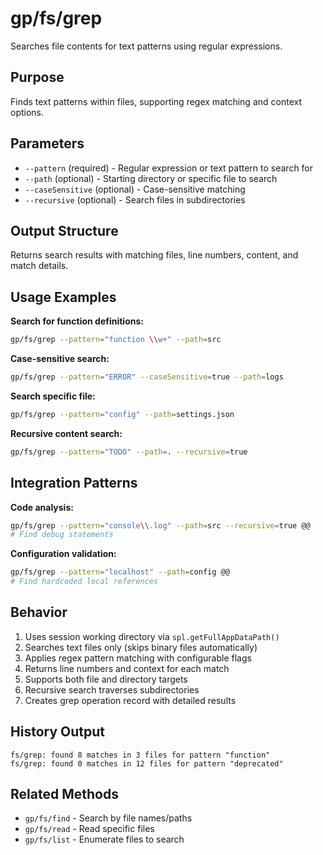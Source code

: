 # gp/fs/grep

Searches file contents for text patterns using regular expressions.

## Purpose
Finds text patterns within files, supporting regex matching and context options.

## Parameters
- `--pattern` (required) - Regular expression or text pattern to search for
- `--path` (optional) - Starting directory or specific file to search
- `--caseSensitive` (optional) - Case-sensitive matching
- `--recursive` (optional) - Search files in subdirectories

## Output Structure
Returns search results with matching files, line numbers, content, and match details.

## Usage Examples

**Search for function definitions:**
```bash
gp/fs/grep --pattern="function \\w+" --path=src
```

**Case-sensitive search:**
```bash
gp/fs/grep --pattern="ERROR" --caseSensitive=true --path=logs
```

**Search specific file:**
```bash
gp/fs/grep --pattern="config" --path=settings.json
```

**Recursive content search:**
```bash
gp/fs/grep --pattern="TODO" --path=. --recursive=true
```

## Integration Patterns

**Code analysis:**
```bash
gp/fs/grep --pattern="console\\.log" --path=src --recursive=true @@
# Find debug statements
```

**Configuration validation:**
```bash
gp/fs/grep --pattern="localhost" --path=config @@
# Find hardcoded local references
```

## Behavior
1. Uses session working directory via `spl.getFullAppDataPath()`
2. Searches text files only (skips binary files automatically)
3. Applies regex pattern matching with configurable flags
4. Returns line numbers and context for each match
5. Supports both file and directory targets
6. Recursive search traverses subdirectories
7. Creates grep operation record with detailed results

## History Output
```
fs/grep: found 8 matches in 3 files for pattern "function"
fs/grep: found 0 matches in 12 files for pattern "deprecated"
```

## Related Methods
- `gp/fs/find` - Search by file names/paths
- `gp/fs/read` - Read specific files
- `gp/fs/list` - Enumerate files to search